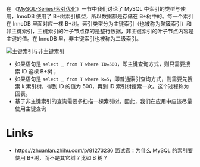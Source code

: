 在 《[MySQL-Series/索引优化](https://github.com/wx-chevalier/MySQL-Series?q=)》一节中我们讨论了 MySQL 中索引的类型与使用，InnoDB 使用了 B+树索引模型，所以数据都是存储在 B+树中的。每一个索引在 InnoDB 里面对应一棵 B+树。索引类型分为主键索引（也被称为聚簇索引）和非主键索引，主键索引的叶子节点存的是整行数据，非主键索引的叶子节点内容是主键的值。在 InnoDB 里，非主键索引也被称为二级索引。

![主键索引与非主键索引](https://pic.imgdb.cn/item/6072ab198322e6675c8f6f00.jpg)

- 如果语句是 `select _ from T where ID=500`，即主键查询方式，则只需要搜索 ID 这棵 B+树；
- 如果语句是 `select _ from T where k=5`，即普通索引查询方式，则需要先搜索 k 索引树，得到 ID 的值为 500，再到 ID 索引树搜索一次。这个过程称为回表。
- 基于非主键索引的查询需要多扫描一棵索引树。因此，我们在应用中应该尽量使用主键查询

# Links

- https://zhuanlan.zhihu.com/p/81273236 面试官：为什么 MySQL 的索引要使用 B+树，而不是其它树？比如 B 树？
